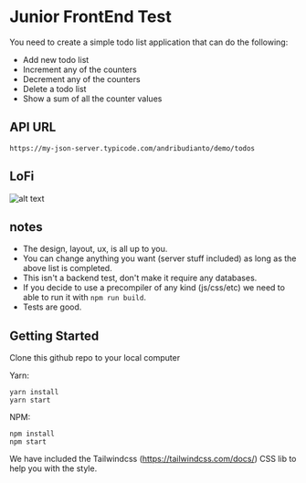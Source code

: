 # Junior FrontEnd Test

You need to create a simple todo list application that can do the following:

- Add new todo list
- Increment any of the counters
- Decrement any of the counters
- Delete a todo list
- Show a sum of all the counter values

## API URL
```https://my-json-server.typicode.com/andribudianto/demo/todos```

## LoFi
![alt text](https://github.com/andribudianto/demo/blob/main/simple_todo_list.png?raw=true)

## notes
- The design, layout, ux, is all up to you.
- You can change anything you want (server stuff included) as long as the above list is completed.
- This isn't a backend test, don't make it require any databases.
- If you decide to use a precompiler of any kind (js/css/etc) we need to able to run it with ```npm run build```.
- Tests are good.

## Getting Started

Clone this github repo to your local computer

Yarn:

```
yarn install
yarn start
```

NPM:

```
npm install
npm start
```

We have included the Tailwindcss (https://tailwindcss.com/docs/) CSS lib to help you with the style.
